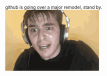 github is going over a major remodel, stand by.
![Me suddenly getting a good idea at 6:29 AM](https://github.com/BartenderWinery/Bartender.github.io/blob/main/packaging/agony.gif)
